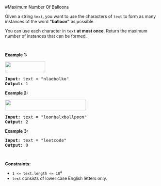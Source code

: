 #Maximum Number Of Balloons
<p>Given a string <code>text</code>, you want to use the characters of <code>text</code> to form as many instances of the word <strong>"balloon"</strong> as possible.</p>
<p>You can use each character in <code>text</code> <strong>at most once</strong>. Return the maximum number of instances that can be formed.</p>
<p> </p>
<p><strong class="example">Example 1:</strong></p>
<p><strong><img alt="" src="https://assets.leetcode.com/uploads/2019/09/05/1536_ex1_upd.JPG" style="width:132px;height:35px"/></strong></p>
<pre><strong>Input:</strong> text = "nlaebolko"
<strong>Output:</strong> 1
</pre>
<p><strong class="example">Example 2:</strong></p>
<p><strong><img alt="" src="https://assets.leetcode.com/uploads/2019/09/05/1536_ex2_upd.JPG" style="width:267px;height:35px"/></strong></p>
<pre><strong>Input:</strong> text = "loonbalxballpoon"
<strong>Output:</strong> 2
</pre>
<p><strong class="example">Example 3:</strong></p>
<pre><strong>Input:</strong> text = "leetcode"
<strong>Output:</strong> 0
</pre>
<p> </p>
<p><strong>Constraints:</strong></p>
<ul>
<li><code>1 &lt;= text.length &lt;= 10<sup>4</sup></code></li>
<li><code>text</code> consists of lower case English letters only.</li>
</ul>
